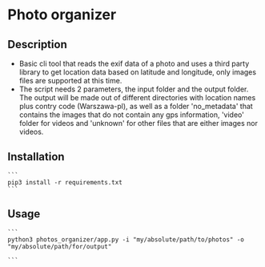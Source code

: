 # Photo organizer

## Description

- Basic cli tool that reads the exif data of a photo and uses a third party library to get location data based on latitude and longitude, only images files are supported at this time. 
- The script needs 2 parameters, the input folder and the output folder. The output will be made out of different directories with location names plus contry code (Warszawa-pl), as well as a folder 'no_metadata' that contains the images that do not contain any gps information, 'video' folder for videos and 'unknown' for other files that are either images nor videos.


## Installation

    ```
    pip3 install -r requirements.txt
    ```

## Usage

    ```
    python3 photos_organizer/app.py -i "my/absolute/path/to/photos" -o "my/absolute/path/for/output"

    ```

